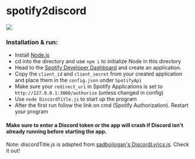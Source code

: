 # spotify2discord

![](https://i.imgur.com/FdA70QT.png)

### Installation & run:
* Install [Node.js](https://nodejs.org/en/)
* cd into the directory and use `npm i` to initialize Node in this directory
* Head to the [Spotify Developer Dashboard](https://developer.spotify.com/dashboard/applications) and create an application.
* Copy the `client_id` and `client_secret` from your created application and place them in the `config.json` under `SpotifyApi`
* Make sure your `redirect_uri` in Spotify Applications is set to `http://127.0.0.1:3000/authorize` (unless changed in config)
* Use `node DiscordTitle.js` to start up the program
* After the first run follow the link on cmd (Spotify Authorization). Restart your program

#### Make sure to enter a Discord token or the app will crash if Discord isn't already running before starting the app.

Note: discordTitle.js is adapted from [sadboilogan's DiscordLyrics.js](https://github.com/sadboilogan/DiscordLyrics). Check it out!
